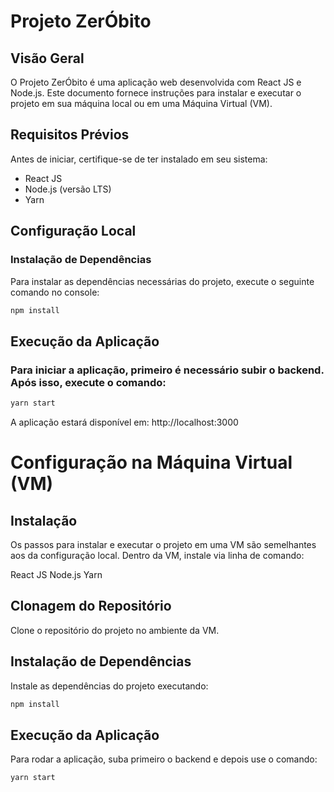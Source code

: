 # Projeto ZerÓbito

## Visão Geral
O Projeto ZerÓbito é uma aplicação web desenvolvida com React JS e Node.js. Este documento fornece instruções para instalar e executar o projeto em sua máquina local ou em uma Máquina Virtual (VM).

## Requisitos Prévios
Antes de iniciar, certifique-se de ter instalado em seu sistema:
- React JS
- Node.js (versão LTS)
- Yarn

## Configuração Local
### Instalação de Dependências
Para instalar as dependências necessárias do projeto, execute o seguinte comando no console:
```bash
npm install
```
## Execução da Aplicação
### Para iniciar a aplicação, primeiro é necessário subir o backend. Após isso, execute o comando:

```bash
yarn start
```

A aplicação estará disponível em: http://localhost:3000

# Configuração na Máquina Virtual (VM)
## Instalação
Os passos para instalar e executar o projeto em uma VM são semelhantes aos da configuração local. Dentro da VM, instale via linha de comando:

React JS
Node.js
Yarn

## Clonagem do Repositório
Clone o repositório do projeto no ambiente da VM.

## Instalação de Dependências
Instale as dependências do projeto executando:

```bash
npm install
```
## Execução da Aplicação
Para rodar a aplicação, suba primeiro o backend e depois use o comando:

```bash
yarn start
```
